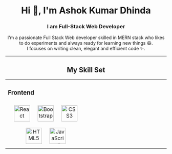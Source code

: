 <h1 align="center">Hi 👋, I'm Ashok Kumar Dhinda</h1>
<h3 align="center">I am Full-Stack Web Developer</h3>
<p align="center">I'm a passionate Full Stack Web developer skilled in MERN stack who likes to do experiments and always ready for learning new things 😃.<br/> I focuses on writing clean, elegant and efficient code ✨.</p>  
<hr/>
<h2 align="center">My Skill Set</h2>
<table align="center"><tr><td valign="top" width="49%">



### Frontend  
<div align="center">  
<a href="https://reactjs.org/" target="_blank"><img style="margin: 10px" src="https://profilinator.rishav.dev/skills-assets/react-original-wordmark.svg" alt="React" height="50" /></a>  
<a href="https://getbootstrap.com/docs/3.4/javascript/" target="_blank"><img style="margin: 10px" src="https://profilinator.rishav.dev/skills-assets/bootstrap-plain.svg" alt="Bootstrap" height="50" /></a>  
<a href="https://www.w3schools.com/css/" target="_blank"><img style="margin: 10px" src="https://profilinator.rishav.dev/skills-assets/css3-original-wordmark.svg" alt="CSS3" height="50" /></a>  
<a href="https://en.wikipedia.org/wiki/HTML5" target="_blank"><img style="margin: 10px" src="https://profilinator.rishav.dev/skills-assets/html5-original-wordmark.svg" alt="HTML5" height="50" /></a>  
<a href="https://www.javascript.com/" target="_blank"><img style="margin: 10px" src="https://profilinator.rishav.dev/skills-assets/javascript-original.svg" alt="JavaScript" height="50" /></a>  
       
</div>

</td><td valign="top" width="49%">

            
            
            
